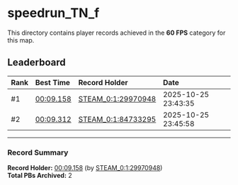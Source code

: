 # speedrun_TN_f

This directory contains player records achieved in the **60 FPS** category for this map.

## Leaderboard

| Rank | Best Time | Record Holder | Date                |
| :--- | :-------- | :------------ | :------------------ |
| #1   | [00:09.158](./00009158_STEAM_0_1_29970948_20251025-234335.zip) | [STEAM_0:1:29970948](https://speedrun16.com/profile/STEAM_0:1:29970948)   | 2025-10-25 23:43:35 |
| #2   | [00:09.312](./00009312_STEAM_0_1_84733295_20251025-234558.zip) | [STEAM_0:1:84733295](https://speedrun16.com/profile/STEAM_0:1:84733295)   | 2025-10-25 23:45:58 |

---

### Record Summary
**Record Holder:** [00:09.158](./00009158_STEAM_0_1_29970948_20251025-234335.zip) (by [STEAM_0:1:29970948](https://speedrun16.com/profile/STEAM_0:1:29970948))  
**Total PBs Archived:** 2